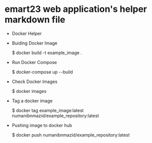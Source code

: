 # emart23 web application's helper markdown file

* Docker Helper

- Buiding Docker Image

    $ docker build -t example_image .

- Run Docker Compose

    $ docker-compose up --build

- Check Docker Images

    $ docker images

- Tag a docker image

    $ docker tag example_image:latest numanibnmazid/example_repository:latest

- Pushing image to docker hub

    $ docker push numanibnmazid/example_repository:latest